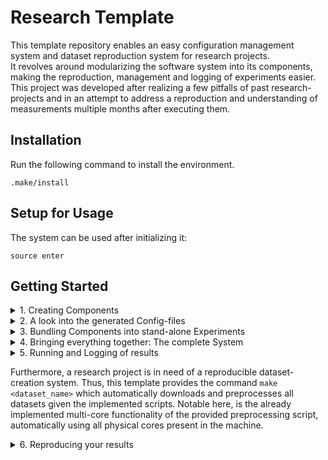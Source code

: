 # Research Template

This template repository enables an easy configuration management system and dataset reproduction system for research projects. \
It revolves around modularizing the software system into its components, making the reproduction, management and logging of experiments easier. \
This project was developed after realizing a few pitfalls of past research-projects and in an attempt to address a reproduction and understanding of measurements multiple months after executing them.

## Installation
Run the following command to install the environment.
```shell
.make/install
```

## Setup for Usage
The system can be used after initializing it:
```shell
source enter
```

## Getting Started

<details>
    <summary>
        1. Creating Components
    </summary>
    
After entering the environment with ``source enter``, we can start to build the architecture of our system component by component.
Assume, that components are structured in a similar fashion to the following:
````
├── model
│   ├── attributors
│   │   ├── nlp
│   │   ├── vision
│   ├── gans
│   │   ├── nlp
│   │   ├── vision
├── dataset
│   ├── imagenet
````
This architecture assumes - as is often the case in a research-context - that for a certain component within a software-architecture, we want to compare multiple different implementation against eachother. \
The directory-depths will in the following be known as ``topic`` (e.g. model, dataset), optionally ``type`` (e.g. attributors, gans) and ``name`` (e.g. base, nlp, imagenet). \
For initializing this structure, the command-line script ``add_component`` can be used to easily create multiple components.
Executing ``tree`` on the repository shows the created copmonents, including their configuration-files mirroring the source file-structure:
````
├── configs
│   ├── base.yaml
│   ├── config.yaml
│   ├── model
│   │   ├── attributors
│   │   │   ├── base.yaml
│   │   │   ├── nlp.yaml
│   │   │   ├── vision.yaml
├── src
│   ├── __init__.py
│   ├── model
│   │   ├── attributors
│   │   │   ├── __init__.py
│   │   │   ├── base.py
│   │   │   ├── builder.py
│   │   │   ├── nlp.py
│   │   │   ├── vision.py
````
It immediately becomes apparent, that each implementation has a corresponding configuration file.
We will use this configuration file to instantiate an entire object out of it, by specifying all arguments of an object's constructor in the configuration file. \
Since keeping track of changing constructors and a configuration file can be cumbersome, simply executing ``make`` or ``make configs`` is sufficient to reload all configuration files of source files we have changed.
Thus, we will generate the following for a certain implementation source file:
````python
# model/attributors/base.py

class BaseModel(Module):

    def __init__(self, p_dropout, hidden_dim, use_softmax):
        pass
````
````yaml
type: BaseModel
p_dropout: ???
hidden_dim: ???
use_softmax: ???
````
We can now fill in the standard configuration for each component.
This is simply the out-of-the-box configuration which can later be overwritten in the respective Experiments.
</details>

<details>
    <summary>
        2. A look into the generated Config-files
    </summary>

Each config file consists of a ``type``, which declares the class to instantiate and a set of parameters to fill in the constructor.
Note here, that the ``**kwargs`` argument will never appear here while any manually added argument will automatically be passed to the constructor in the expected ``**kwargs`` behavior. \
</details>

<details>
    <summary>
        3. Bundling Components into stand-alone Experiments
    </summary>
    
Since in a research-context, different experiments consist of different architecture-combinations, the template offers an easy interface to create new, independent experiments, which can easily be logged, evaluated and stashed, if need be. \
The config-directory ``configs/experiment`` will be scanned for any ``yaml``-files and recommends them in the commandline upon entering ``run e<TAB><TAB>`` or ``run experiment=<TAB>``.
An experiment configuration is defined in the following way:
````yaml
# Path to all components
defaults:
    - model/attributors: nlp.yaml
    - model/gans: nlp/yaml

# Explicit overwriting of certain parameters
model:
    attributors:
        p_dropout: 0.3
````
To define a default system-configuration, the same is recommended to be done in the ``configs/base.yaml``-file.
</details>

<details>
    <summary>
        4. Bringing everything together: The complete System
    </summary>
    
After having created the entire architecture, the project can be combined in the ``run``-script.
Note, that imports should be conducted within the ``main``-function due to prevent slowing down the auto-completion of Hydra. \
The single components now can conveniently be parsed from the config by using the respective ``builder.py``-classes.
````python
from src.model.attributors import build_attributor
from src.model.gans import build_gan

...

model_conf = config["model"]
attributor = build_attributor(model_conf.pop("attributor"))
gan = build_gan(model_conf.pop("gan"))

# Now use these components in a reasonable way.
# In an ML context, this would probably mean, concatenating them in a Sequential-Model and
# Run this model within a Solver-Object, which itself is instantiated from a Config.
# This Solver would have a Learning Rate, a Loss Function, an Optimizer Name, ...
````
</details>

<details>
    <summary>
        5. Running and Logging of results
    </summary>

As already introduced, the entire pipeline can be run using the following command:
````shell
run e<TAB><TAB>
# or
run experiment=<TAB>
````
This will list all available experiments which can conveniently be selected and run.
In the end, the results, logs and configurations are saved to ``outputs/<Date>/<Time>``. \
The log-level by default is ``DEBUG`` and uses the standard ``logging`` module.
The used configuration can be found in ``<output_dir>/.hydra/config.yaml``.
</details>

Furthermore, a research project is in need of a reproducible dataset-creation system.
Thus, this template provides the command `make <dataset_name>` which automatically downloads and preprocesses all datasets given the implemented scripts.
Notable here, is the already implemented multi-core functionality of the provided preprocessing script, automatically using all physical cores present in the machine.
</details>

<details>
    <summary>
        6. Reproducing your results
    </summary>

After having used this Template, the input configurations, the logging at runtime and the end-results are saved in corresponding directories.
We successfully have accomplished full reproducibility!
But ... have we?
The answer is no! \
We have not yet talked about the processing and retrieving of our datasets.
This is another feature of this template and is easily explained.
After having decided on datasets to use for your research project, add corresponding directories to the ``data``-directory.
Running ``make`` or ``make <directory_name>`` will automatically create a predefined directory structure for each dataset:
````
├── data
│   ├── dataset1
│   │   ├── get_original_data.sh
│   │   ├── original
│   │   ├── preprocess.py
│   │   ├── preprocessed
````
As soon as you change the ``get_original_data.sh``-file, running ``make`` will execute the script, which should populate the ``original`` directory with the raw data-files.
Afterwards, for each file in ``original`` which does not have a counterpart in ``preprocessed``, the corresponding files will be piped through the ``preprocess.py``-script and saved to ``preprocessed``. \
Another execution of ``make`` on an already processed dataset will not run anything.
Notable here is, that the ``preprocess.py``-script per default uses all available hardware-cores to process the dataset in parallel.
</details>

